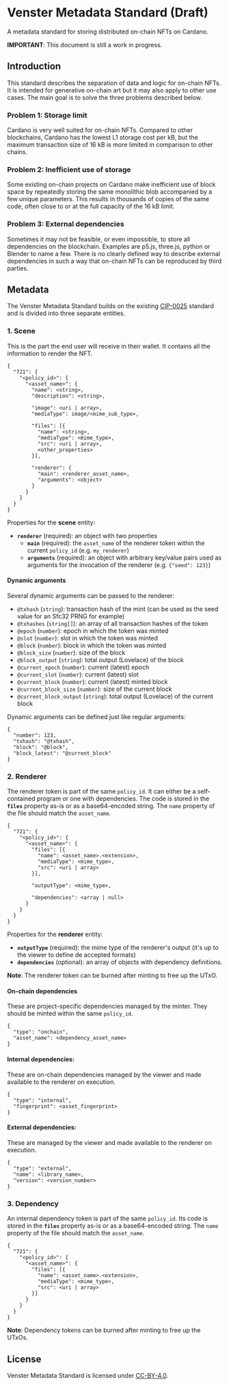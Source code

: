 # Venster Metadata Standard (Draft)
A metadata standard for storing distributed on-chain NFTs on Cardano.

**IMPORTANT**: This document is still a work in progress. 

## Introduction
This standard describes the separation of data and logic for on-chain NFTs. It
is intended for generative on-chain art but it may also apply to other use
cases. The main goal is to solve the three problems described below.

### **Problem 1**: Storage limit
Cardano is very well suited for on-chain NFTs. Compared to other blockchains,
Cardano has the lowest L1 storage cost per kB, but the maximum transaction size
of 16 kB is more limited in comparison to other chains.

### **Problem 2**: Inefficient use of storage
Some existing on-chain projects on Cardano make inefficient use of block space
by repeatedly storing the same monolithic blob accompanied by a few unique
parameters. This results in thousands of copies of the same code, often close to
or at the full capacity of the 16 kB limit.

### **Problem 3**: External dependencies
Sometimes it may not be feasible, or even impossible, to store all dependencies
on the blockchain. Examples are p5.js, three.js, python or Blender to name a
few. There is no clearly defined way to describe external dependencies in such a
way that on-chain NFTs can be reproduced by third parties.

## Metadata
The Venster Metadata Standard builds on the existing
[CIP-0025](https://github.com/cardano-foundation/CIPs/tree/master/CIP-0025)
standard and is divided into three separate entities.

### **1**. Scene
This is the part the end user will receive in their wallet. It contains all the
information to render the NFT.

```
{
  "721": {
    "<policy_id>": {
      "<asset_name>": {
        "name": <string>,
        "description": <string>,

        "image": <uri | array>,
        "mediaType": image/<mime_sub_type>,
        
        "files": [{
          "name": <string>,
          "mediaType": <mime_type>,
          "src": <uri | array>,
          <other_properties>
        }],

        "renderer": {
          "main": <renderer_asset_name>,
          "arguments": <object>
        }
      }
    }
  }
}
```

Properties for the **scene** entity:
- **`renderer`** (required): an object with two properties
  - **`main`** (required): the `asset_name` of the renderer token within the
    current `policy_id` (e.g. `my_renderer`)
  - **`arguments`** (required): an object with arbitrary key/value pairs used as
    arguments for the invocation of the renderer (e.g. `{"seed": 123}`)

#### Dynamic arguments

Several dynamic arguments can be passed to the renderer:
- `@txhash` (`string`): transaction hash of the mint (can be used as the seed
  value for an Sfc32 PRNG for example)
- `@txhashes` (`string[]`): an array of all transaction hashes of the token
- `@epoch` (`number`): epoch in which the token was minted
- `@slot` (`number`): slot in which the token was minted
- `@block` (`number`): block in which the token was minted
- `@block_size` (`number`): size of the block
- `@block_output` (`string`): total output (Lovelace) of the block
- `@current_epoch` (`number`): current (latest) epoch
- `@current_slot` (`number`): current (latest) slot
- `@current_block` (`number`): current (latest) minted block
- `@current_block_size` (`number`): size of the current block
- `@current_block_output` (`string`): total output (Lovelace) of the current block

Dynamic arguments can be defined just like regular arguments:

```
{
  "number": 123,
  "txhash": "@txhash",
  "block": "@block",
  "block_latest": "@current_block"
}
```

### **2**. Renderer
The renderer token is part of the same `policy_id`. It can either be a
self-contained program or one with dependencies. The code is stored in the
**`files`** property as-is or as a base64-encoded string. The `name` property of
the file should match the `asset_name`.

```
{
  "721": {
    "<policy_id>": {
      "<asset_name>": {
        "files": [{
          "name": <asset_name>.<extension>,
          "mediaType": <mime_type>,
          "src": <uri | array>
        }],

        "outputType": <mime_type>,

        "dependencies": <array | null>
      }
    }
  }
}
```

Properties for the **renderer** entity:
- **`outputType`** (required): the mime type of the renderer's output (it's up
  to the viewer to define de accepted formats)
- **`dependencies`** (optional): an array of objects with dependency
  definitions.

**Note**: The renderer token can be burned after minting to free up the UTxO.

#### On-chain dependencies

These are project-specific dependencies managed by the minter. They should be
minted within the same `policy_id`.

```
{
  "type": "onchain",
  "asset_name": <dependency_asset_name>
}
```

#### Internal dependencies:

These are on-chain dependencies managed by the viewer and made available to the
renderer on execution.

```
{
  "type": "internal",
  "fingerprint": <asset_fingerprint>
}
```

#### External dependencies:

These are managed by the viewer and made available to the renderer on execution.

```
{
  "type": "external",
  "name": <library_name>,
  "version": <version_number>
}
```

### **3**. Dependency
An internal dependency token is part of the same `policy_id`. Its code is stored
in the **`files`** property as-is or as a base64-encoded string. The `name`
property of the file should match the `asset_name`.

```
{
  "721": {
    "<policy_id>": {
      "<asset_name>": {
        "files": [{
          "name": <asset_name>.<extension>,
          "mediaType": <mime_type>,
          "src": <uri | array>
        }]
      }
    }
  }
}
```

**Note**: Dependency tokens can be burned after minting to free up the UTxOs.

## License
Venster Metadata Standard is licensed under
[CC-BY-4.0](https://creativecommons.org/licenses/by/4.0/legalcode).
